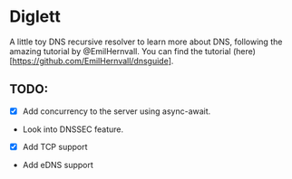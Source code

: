 # Diglett
A little toy DNS recursive resolver to learn more about DNS, following the amazing tutorial by @EmilHernvall. You can find the tutorial (here)[https://github.com/EmilHernvall/dnsguide].

## TODO:
- [x] Add concurrency to the server using async-await.
- Look into DNSSEC feature.
- [x] Add TCP support
- Add eDNS support